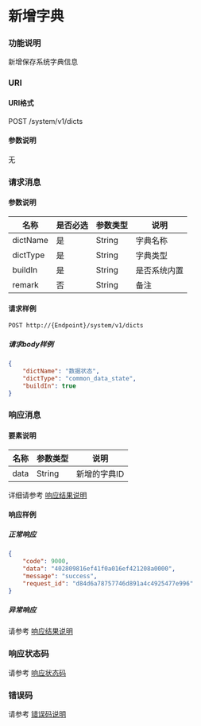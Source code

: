 # 新增字典

### 功能说明
新增保存系统字典信息

### URI
#### URI格式  
POST /system/v1/dicts

#### 参数说明  
无

### 请求消息
#### 参数说明  
| 名称 | 是否必选 | 参数类型 | 说明 |
| --- | --- | --- | --- |
| dictName | 是 | String | 字典名称 |
| dictType | 是 | String | 字典类型 |
| buildIn | 是 | String | 是否系统内置 |
| remark | 否 | String | 备注 |
#### 请求样例  
```
POST http://{Endpoint}/system/v1/dicts
```
##### 请求body样例
```json
{
	"dictName": "数据状态",
	"dictType": "common_data_state",
	"buildIn": true
}
```
### 响应消息
#### 要素说明
| 名称 | 参数类型 | 说明 |
| --- | --- | --- |
| data | String | 新增的字典ID |

详细请参考 [响应结果说明](../../../common/response/result.md#要素说明)  

#### 响应样例
##### 正常响应
```json
{
	"code": 9000,
	"data": "402809816ef41f0a016ef421208a0000",
	"message": "success",
	"request_id": "d84d6a78757746d891a4c4925477e996"
}
```
##### 异常响应
请参考 [响应结果说明](../../../common/response/result.md#异常响应样例)

### 响应状态码
请参考 [响应状态码](../../../common/response/status.md)

### 错误码
请参考 [错误码说明](../../../common/errorCode/README.md)